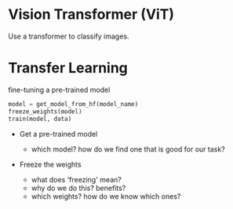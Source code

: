 # Vision Transformer (ViT)

Use a transformer to classify images.

# Transfer Learning
fine-tuning a pre-trained model

```python
model = get_model_from_hf(model_name)
freeze_weights(model)
train(model, data)
```

- Get a pre-trained model
    - which model? how do we find one that is good for our task?


- Freeze the weights
    - what does 'freezing' mean?
    - why do we do this? benefits?
    - which weights? how do we know which ones?
